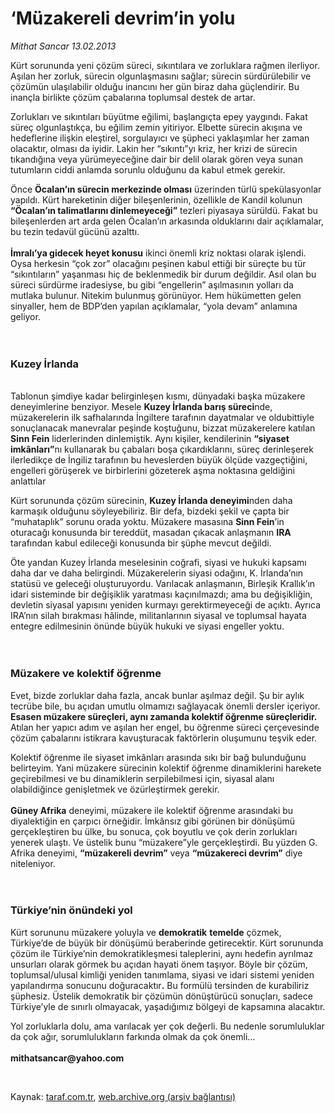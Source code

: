 # ‘Müzakereli devrim’in yolu

*Mithat Sancar 13.02.2013*

<div class="yazi"><p>Kürt sorununda yeni çözüm süreci, sıkıntılara ve zorluklara rağmen ilerliyor. Aşılan her zorluk, sürecin olgunlaşmasını sağlar; sürecin sürdürülebilir ve çözümün ulaşılabilir olduğu inancını her gün biraz daha güçlendirir. Bu inançla birlikte çözüm çabalarına toplumsal destek de artar. </p>
<p>Zorlukları ve sıkıntıları büyütme eğilimi, başlangıçta epey yaygındı. Fakat süreç olgunlaştıkça, bu eğilim zemin yitiriyor. Elbette sürecin akışına ve hedeflerine ilişkin eleştirel, sorgulayıcı ve şüpheci yaklaşımlar her zaman olacaktır, olması da iyidir. Lakin her “sıkıntı”yı kriz, her krizi de sürecin tıkandığına veya yürümeyeceğine dair bir delil olarak gören veya sunan tutumların ciddi anlamda sorunlu olduğunu da kabul etmek gerekir.</p>
<p>Önce <b>Öcalan’ın sürecin merkezinde olması</b> üzerinden türlü spekülasyonlar yapıldı. Kürt hareketinin diğer bileşenlerinin, özellikle de Kandil kolunun <b>“Öcalan’ın talimatlarını dinlemeyeceği”</b> tezleri piyasaya sürüldü. Fakat bu bileşenlerden art arda gelen Öcalan’ın arkasında olduklarını dair açıklamalar, bu tezin tedavül gücünü azalttı.<br/><br/><b>İmralı’ya gidecek heyet konusu</b> ikinci önemli kriz noktası olarak işlendi. Oysa herkesin “çok zor” olacağını peşinen kabul ettiği bir süreçte bu tür “sıkıntıların” yaşanması hiç de beklenmedik bir durum değildir. Asıl olan bu süreci sürdürme iradesiyse, bu gibi “engellerin” aşılmasının yolları da mutlaka bulunur. Nitekim bulunmuş görünüyor. Hem hükümetten gelen sinyaller, hem de BDP’den yapılan açıklamalar, “yola devam” anlamına geliyor.<br/><br/><br/></p>
<h3>Kuzey İrlanda</h3>
<p><b> <br/></b>Tablonun şimdiye kadar belirginleşen kısmı, dünyadaki başka müzakere deneyimlerine benziyor. Mesele <b>Kuzey İrlanda barış süreci</b>nde, müzakerelerin ilk safhalarında İngiltere tarafının dayatmalar ve oldubittiyle sonuçlanacak manevralar peşinde koştuğunu, bizzat müzakerelere katılan <b>Sinn Fein</b> liderlerinden dinlemiştik. Aynı kişiler, kendilerinin <b>“siyaset imkânları”</b>nı kullanarak bu çabaları boşa çıkardıklarını, süreç derinleşerek ilerledikçe de İngiliz tarafının bu heveslerden büyük ölçüde vazgeçtiğini, engelleri görüşerek ve birbirlerini gözeterek aşma noktasına geldiğini anlattılar</p>
<p>Kürt sorununda çözüm sürecinin, <b>Kuzey İrlanda deneyimi</b>nden daha karmaşık olduğunu söyleyebiliriz. Bir defa, bizdeki şekil ve çapta bir “muhataplık” sorunu orada yoktu. Müzakere masasına <b>Sinn Fein</b>’in oturacağı konusunda bir tereddüt, masadan çıkacak anlaşmanın <b>IRA</b> tarafından kabul edileceği konusunda bir şüphe mevcut değildi. </p>
<p>Öte yandan Kuzey İrlanda meselesinin coğrafi, siyasi ve hukuki kapsamı daha dar ve daha belirgindi. Müzakerelerin siyasi odağını, K. İrlanda’nın statüsü ve geleceği oluşturuyordu. Varılacak anlaşmanın, Birleşik Krallık’ın idari sisteminde bir değişiklik yaratması kaçınılmazdı; ama bu değişikliğin, devletin siyasal yapısını yeniden kurmayı gerektirmeyeceği de açıktı. Ayrıca IRA’nın silah bırakması hâlinde, militanlarının siyasal ve toplumsal hayata entegre edilmesinin önünde büyük hukuki ve siyasi engeller yoktu.<br/><br/><br/></p>
<h3>Müzakere ve kolektif öğrenme</h3>
<p>Evet, bizde zorluklar daha fazla, ancak bunlar aşılmaz değil. Şu bir aylık tecrübe bile, bu açıdan umutlu olmamızı sağlayacak önemli dersler içeriyor. <b>Esasen müzakere süreçleri, aynı zamanda kolektif öğrenme süreçleridir.</b> Atılan her yapıcı adım ve aşılan her engel, bu öğrenme süreci çerçevesinde çözüm çabalarını istikrara kavuşturacak faktörlerin oluşumunu teşvik eder. </p>
<p>Kolektif öğrenme ile siyaset imkânları arasında sıkı bir bağ bulunduğunu belirteyim. Yani müzakere sürecinin kolektif öğrenme dinamiklerini harekete geçirebilmesi ve bu dinamiklerin serpilebilmesi için, siyasal alanı olabildiğince genişletmek ve özürleştirmek gerekir.<br/><br/><b>Güney Afrika</b> deneyimi, müzakere ile kolektif öğrenme arasındaki bu diyalektiğin en çarpıcı örneğidir. İmkânsız gibi görünen bir dönüşümü gerçekleştiren bu ülke, bu sonuca, çok boyutlu ve çok derin zorlukları yenerek ulaştı. Ve üstelik bunu “müzakere”yle gerçekleştirdi. Bu yüzden G. Afrika deneyimi, <b>“müzakereli devrim”</b> veya <b>“müzakereci devrim”</b> diye niteleniyor.<br/><br/><br/></p>
<h3>Türkiye’nin önündeki yol</h3>
<p>Kürt sorununu müzakere yoluyla ve <b>demokratik</b> <b>temelde</b> çözmek, Türkiye’de de büyük bir dönüşümü beraberinde getirecektir. Kürt sorununda çözüm ile Türkiye’nin demokratikleşmesi taleplerini, aynı hedefin ayrılmaz unsurları olarak görmek bu açıdan hayati önem taşıyor. Böyle bir çözüm, toplumsal/ulusal kimliği yeniden tanımlama, siyasi ve idari sistemi yeniden yapılandırma sonucunu doğuracaktır<b>.</b> Bu formülü tersinden de kurabiliriz şüphesiz. Üstelik demokratik bir çözümün dönüştürücü sonuçları, sadece Türkiye’yle de sınırlı olmayacak, yaşadığımız bölgeyi de kapsamına alacaktır.</p>
<p>Yol zorluklarla dolu, ama varılacak yer çok değerli. Bu nedenle sorumluluklar da çok ağır, sorumlulukların farkında olmak da çok önemli...<br/><br/><strong>mithatsancar@yahoo.com</strong></p>
<p> </p>
</div>

Kaynak: [taraf.com.tr](http://www.taraf.com.tr/mithat-sancar/makale-muzakereli-devrim-in-yolu.htm), [web.archive.org (arşiv bağlantısı)](http://web.archive.org/web/20131107094341/http://www.taraf.com.tr/mithat-sancar/makale-muzakereli-devrim-in-yolu.htm)
